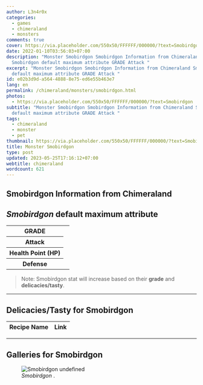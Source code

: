 ```yaml
---
author: L3n4r0x
categories:
  - games
  - chimeraland
  - monsters
comments: true
cover: https://via.placeholder.com/550x50/FFFFFF/000000/?text=Smobirdgon
date: 2022-01-10T03:56:03+07:00
description: "Monster Smobirdgon Smobirdgon Information from Chimeraland
  Smobirdgon default maximum attribute GRADE Attack "
excerpt: "Monster Smobirdgon Smobirdgon Information from Chimeraland Smobirdgon
  default maximum attribute GRADE Attack "
id: e02b3d9d-a564-4888-8e75-ed6e55b463e7
lang: en
permalink: /chimeraland/monsters/smobirdgon.html
photos:
  - https://via.placeholder.com/550x50/FFFFFF/000000/?text=Smobirdgon
subtitle: "Monster Smobirdgon Smobirdgon Information from Chimeraland Smobirdgon
  default maximum attribute GRADE Attack "
tags:
  - chimeraland
  - monster
  - pet
thumbnail: https://via.placeholder.com/550x50/FFFFFF/000000/?text=Smobirdgon
title: Monster Smobirdgon
type: post
updated: 2023-05-25T17:16:12+07:00
webtitle: chimeraland
wordcount: 621
---
```


<link
  rel="stylesheet"
  href="https://rawcdn.githack.com/dimaslanjaka/Web-Manajemen/870a349/css/bootstrap-5-3-0-alpha3-wrapper.css"
/>
<section id="bootstrap-wrapper">
  <div data-bs-theme="dark">
    <h2>Smobirdgon Information from Chimeraland</h2>
    <h2 id="attribute"><i>Smobirdgon</i> default maximum attribute</h2>
    <div class="row">
      <div class="col mb-2">
        <div class="card">
          <div class="card-body">
            <table>
              <tr>
                <th>GRADE</th>
                <td><br /></td>
              </tr>
              <tr>
                <th>Attack</th>
                <td></td>
              </tr>
              <tr>
                <th>Health Point (HP)</th>
                <td></td>
              </tr>
              <tr>
                <th>Defense</th>
                <td></td>
              </tr>
            </table>
          </div>
        </div>
      </div>
    </div>
    <blockquote class="bd-callout bd-callout-warning">
      Note: Smobirdgon stat will increase based on their <b>grade</b> and
      <b>delicacies/tasty</b>.
    </blockquote>
    <hr />
    <h2 id="delicacies">Delicacies/Tasty for Smobirdgon</h2>
    <div class="card">
      <div class="card-body">
        <div class="table-responsive">
          <table class="table table-striped">
            <thead>
              <tr>
                <th>Recipe Name</th>
                <th>Link</th>
              </tr>
            </thead>
            <tbody></tbody>
          </table>
        </div>
      </div>
    </div>
    <hr />
    <div id="gallery">
      <h2>Galleries for Smobirdgon</h2>
      <div class="row">
        <div class="col-lg-6 col-12">
          <figure>
            <img
              src="https://www.webmanajemen.com/undefined"
              alt="Smobirdgon undefined"
            />
            <figcaption style="word-wrap: break-word">
              <i>Smobirdgon</i> .
            </figcaption>
          </figure>
        </div>
      </div>
    </div>
  </div>
</section>